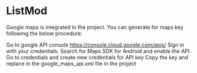 # ListMod
Google maps is integrated in the project. You can generate for maps key following the below procedure:

Go to google API console https://console.cloud.google.com/apis/
Sign in with your credentials. Search for Maps SDK for Android and enable the API.
Go to credentials and create new credentials for API key
Copy the key and replace in the google_maps_api.xml file in the project
